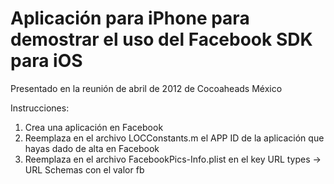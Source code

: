 Aplicación para iPhone para demostrar el uso del Facebook SDK para iOS
==================================

Presentado en la reunión de abril de 2012 de Cocoaheads México

Instrucciones:

1. Crea una aplicación en Facebook
2. Reemplaza en el archivo LOCConstants.m el APP ID de la aplicación que hayas dado de alta en Facebook
3. Reemplaza en el archivo FacebookPics-Info.plist en el key URL types -> URL Schemas con el valor fb<APP ID>

